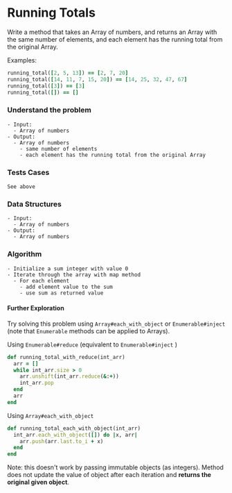 # Running Totals

Write a method that takes an Array of numbers, and returns an Array with the same number of elements, and each element has the running total from the original Array.

Examples:

```ruby
running_total([2, 5, 13]) == [2, 7, 20]
running_total([14, 11, 7, 15, 20]) == [14, 25, 32, 47, 67]
running_total([3]) == [3]
running_total([]) == []
```



### Understand the problem

```
- Input:
  - Array of numbers
- Output:
  - Array of numbers
    - same number of elements
    - each element has the running total from the original Array
```

### Tests Cases

```
See above
```

### Data Structures

```
- Input:
  - Array of numbers
- Output:
  - Array of numbers
```

### Algorithm

```
- Initialize a sum integer with value 0
- Iterate through the array with map method
  - For each element
    - add element value to the sum
    - use sum as returned value
```



#### Further Exploration

Try solving this problem using `Array#each_with_object` or `Enumerable#inject` (note that `Enumerable` methods can be applied to Arrays).

Using `Enumerable#reduce` (equivalent to  `Enumerable#inject` ) 

```ruby
def running_total_with_reduce(int_arr)
  arr = []
  while int_arr.size > 0
    arr.unshift(int_arr.reduce(&:+))
    int_arr.pop
  end
  arr
end
```



Using `Array#each_with_object` 

```ruby
def running_total_each_with_object(int_arr)
  int_arr.each_with_object([]) do |x, arr|
    arr.push(arr.last.to_i + x)
  end
end
```

Note: this doesn't work by passing immutable objects (as integers). Method does not update the value of object after each iteration and **returns the original given object**.